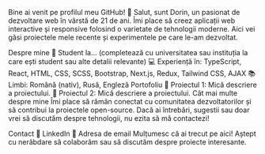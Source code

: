 Bine ai venit pe profilul meu GitHub! 👋
Salut, sunt Dorin, un pasionat de dezvoltare web în vârstă de 21 de ani. Îmi place să creez aplicații web interactive și responsive folosind o varietate de tehnologii moderne. Aici vei găsi proiectele mele recente și experimentele pe care le-am dezvoltat.

Despre mine
🌱 Student la... (completează cu universitatea sau instituția la care ești student sau alte detalii relevante)
💻 Experiență în: TypeScript, React, HTML, CSS, SCSS, Bootstrap, Next.js, Redux, Tailwind CSS, AJAX
📚 Limbi: Română (nativ), Rusă, Engleză
Portofoliu
🚀 Proiectul 1: Mică descriere a proiectului.
🌟 Proiectul 2: Mică descriere a proiectului.
Cât mai multe despre mine
Îmi place să rămân conectat cu comunitatea dezvoltatorilor și să contribui la proiectele open-source. Dacă ai întrebări, sugestii sau doar vrei să discutăm despre tehnologii, nu ezita să mă contactezi!

Contact
💬 LinkedIn
📧 Adresa de email
Mulțumesc că ai trecut pe aici! Aștept cu nerăbdare să colaborăm sau să discutăm despre proiecte interesante.
